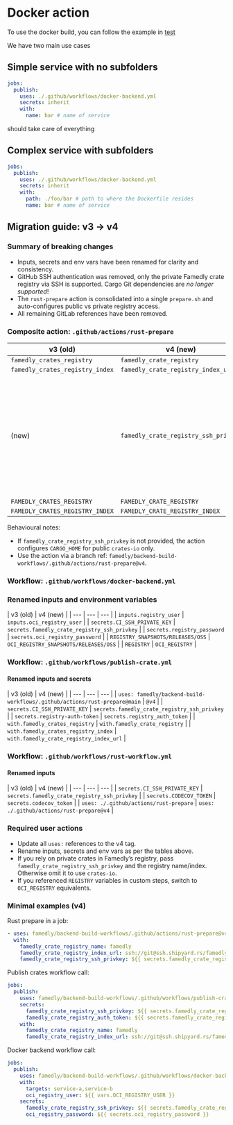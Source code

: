 # Docker action

To use the docker build, you can follow the example in [test](./.github/workflows/docker-test.yml)

We have two main use cases

## Simple service with no subfolders

```yaml
jobs:
  publish:
    uses: ./.github/workflows/docker-backend.yml
    secrets: inherit
    with:
      name: bar # name of service
```

should take care of everything

## Complex service with subfolders

```yaml
jobs:
  publish:
    uses: ./.github/workflows/docker-backend.yml
    secrets: inherit
    with:
      path: ./foo/bar # path to where the Dockerfile resides
      name: bar # name of service
```

## Migration guide: v3 → v4

### Summary of breaking changes
- Inputs, secrets and env vars have been renamed for clarity and consistency.
- GitHub SSH authentication was removed, only the private Famedly crate registry via SSH is supported. Cargo Git dependencies are *no longer supported*!
- The `rust-prepare` action is consolidated into a single `prepare.sh` and auto-configures public vs private registry access.
- All remaining GitLab references have been removed.

### Composite action: `.github/actions/rust-prepare`

| v3 (old) | v4 (new) | Notes |
| --- | --- | --- |
| `famedly_crates_registry` | `famedly_crate_registry` ||
| `famedly_crates_registry_index` | `famedly_crate_registry_index_url` ||
| (new) | `famedly_crate_registry_ssh_privkey` | SSH private key for the private registry index. Optional; when omitted, builds use `crates-io`. |
| `FAMEDLY_CRATES_REGISTRY` | `FAMEDLY_CRATE_REGISTRY` ||
| `FAMEDLY_CRATES_REGISTRY_INDEX` | `FAMEDLY_CRATE_REGISTRY_INDEX` ||

Behavioural notes:
- If `famedly_crate_registry_ssh_privkey` is not provided, the action configures `CARGO_HOME` for public `crates-io` only.
- Use the action via a branch ref: `famedly/backend-build-workflows/.github/actions/rust-prepare@v4`.

### Workflow: `.github/workflows/docker-backend.yml`
### Renamed inputs and environment variables
| v3 (old) | v4 (new) |
| --- | --- | --- |
| `inputs.registry_user` | `inputs.oci_registry_user` |
| `secrets.CI_SSH_PRIVATE_KEY` | `secrets.famedly_crate_registry_ssh_privkey` |
| `secrets.registry_password` | `secrets.oci_registry_password` |
| `REGISTRY_SNAPSHOTS/RELEASES/OSS` | `OCI_REGISTRY_SNAPSHOTS/RELEASES/OSS` |
| `REGISTRY` | `OCI_REGISTRY` |

### Workflow: `.github/workflows/publish-crate.yml`
#### Renamed inputs and secrets

| v3 (old) | v4 (new) |
| --- | --- | --- |
| `uses: famedly/backend-build-workflows/.github/actions/rust-prepare@main` | `@v4` |
| `secrets.CI_SSH_PRIVATE_KEY` | `secrets.famedly_crate_registry_ssh_privkey` |
| `secrets.registry-auth-token` | `secrets.registry_auth_token` |
| `with.famedly_crates_registry` | `with.famedly_crate_registry` | 
| `with.famedly_crates_registry_index` | `with.famedly_crate_registry_index_url` |
### Workflow: `.github/workflows/rust-workflow.yml`
#### Renamed inputs

| v3 (old) | v4 (new) |
| --- | --- | --- |
| `secrets.CI_SSH_PRIVATE_KEY` | `secrets.famedly_crate_registry_ssh_privkey` |
| `secrets.CODECOV_TOKEN` | `secrets.codecov_token` |
| `uses: ./.github/actions/rust-prepare` | `uses: ./.github/actions/rust-prepare@v4` |
### Required user actions
- Update all `uses:` references to the v4 tag.
- Rename inputs, secrets and env vars as per the tables above.
- If you rely on private crates in Famedly’s registry, pass `famedly_crate_registry_ssh_privkey` and the registry name/index. Otherwise omit it to use `crates-io`.
- If you referenced `REGISTRY` variables in custom steps, switch to `OCI_REGISTRY` equivalents.

### Minimal examples (v4)

Rust prepare in a job:

```yaml
- uses: famedly/backend-build-workflows/.github/actions/rust-prepare@v4
  with:
    famedly_crate_registry_name: famedly
    famedly_crate_registry_index_url: ssh://git@ssh.shipyard.rs/famedly/crate-index.git
    famedly_crate_registry_ssh_privkey: ${{ secrets.famedly_crate_registry_ssh_privkey }}
```

Publish crates workflow call:

```yaml
jobs:
  publish:
    uses: famedly/backend-build-workflows/.github/workflows/publish-crate.yml@v4
    secrets:
      famedly_crate_registry_ssh_privkey: ${{ secrets.famedly_crate_registry_ssh_privkey }}
      famedly_crate_registry_auth_token: ${{ secrets.famedly_crate_registry_auth_token }}
    with:
      famedly_crate_registry_name: famedly
      famedly_crate_registry_index_url: ssh://git@ssh.shipyard.rs/famedly/crate-index.git
```

Docker backend workflow call:

```yaml
jobs:
  publish:
    uses: famedly/backend-build-workflows/.github/workflows/docker-backend.yml@v4
    with:
      targets: service-a,service-b
      oci_registry_user: ${{ vars.OCI_REGISTRY_USER }}
    secrets:
      famedly_crate_registry_ssh_privkey: ${{ secrets.famedly_crate_registry_ssh_privkey }}
      oci_registry_password: ${{ secrets.oci_registry_password }}
```

